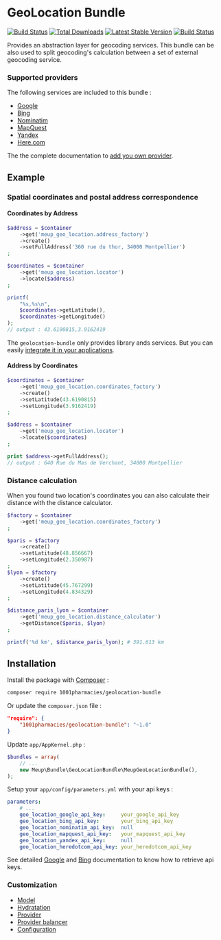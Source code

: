 GeoLocation Bundle
==================

[![Build Status](https://secure.travis-ci.org/1001Pharmacies/geolocation-bundle.svg?branch=master)](http://travis-ci.org/1001Pharmacies/geolocation-bundle) [![Total Downloads](https://poser.pugx.org/1001Pharmacies/geolocation-bundle/downloads.png)](https://packagist.org/packages/1001Pharmacies/geolocation-bundle) [![Latest Stable Version](https://poser.pugx.org/1001Pharmacies/geolocation-bundle/v/stable.png)](https://packagist.org/packages/1001Pharmacies/geolocation-bundle) [![Build Status](https://status.continuousphp.com/git-hub/continuousphp/geolocation-bundle?token=50e6eaa2-a0b0-473a-b568-226de66a5bfa&branch=master)](https://continuousphp.com/git-hub/continuousphp/geolocation-bundle)

Provides an abstraction layer for geocoding services. This bundle can be also used to split geocoding's calculation between a set of external geocoding service.

### Supported providers

The following services are included to this bundle :

*  [Google](Resources/doc/provider/google.md)
*  [Bing](Resources/doc/provider/bing.md)
*  [Nominatim](Resources/doc/provider/nominatim.md)
*  [MapQuest](Resources/doc/provider/mapquest.md)
*  [Yandex](Resources/doc/provider/yandex.md)
*  [Here.com](Resources/doc/provider/heredotcom.md)

The the complete documentation to [add you own provider](Resources/doc/custom-provider.md).

Example
-------

### Spatial coordinates and postal address correspondence

#### Coordinates by Address

```php
$address = $container
    ->get('meup_geo_location.address_factory')
    ->create()
    ->setFullAddress('360 rue du thor, 34000 Montpellier')
;

$coordinates = $container
    ->get('meup_geo_location.locator')
    ->locate($address)
;

printf(
    "%s,%s\n",
    $coordinates->getLatitude(),
    $coordinates->getLongitude()
);
// output : 43.6190815,3.9162419
```

The `geolocation-bundle` only provides library ands services. But you can easily [integrate it in your applications](Resources/doc/example.md).

#### Address by Coordinates

```php
$coordinates = $container
    ->get('meup_geo_location.coordinates_factory')
    ->create()
    ->setLatitude(43.6190815)
    ->setLongitude(3.9162419)
;

$address = $container
    ->get('meup_geo_location.locator')
    ->locate($coordinates)
;

print $address->getFullAddress();
// output : 640 Rue du Mas de Verchant, 34000 Montpellier
```

### Distance calculation

When you found two location's coordinates you can also calculate their distance with the distance calculator.

```php
$factory = $container
    ->get('meup_geo_location.coordinates_factory')
;

$paris = $factory
    ->create()
    ->setLatitude(48.856667)
    ->setLongitude(2.350987)
;
$lyon = $factory
    ->create()
    ->setLatitude(45.767299)
    ->setLongitude(4.834329)
;

$distance_paris_lyon = $container
    ->get('meup_geo_location.distance_calculator')
    ->getDistance($paris, $lyon)
;

printf('%d km', $distance_paris_lyon); # 391.613 km
```

Installation
------------

Install the package with [Composer](http://getcomposer.org/) :

```bash
composer require 1001pharmacies/geolocation-bundle
```

Or update the `composer.json` file :

```json
"require": {
    "1001pharmacies/geolocation-bundle": "~1.0"
}
```

Update `app/AppKernel.php` :

```php
$bundles = array(
    // ...
    new Meup\Bundle\GeoLocationBundle\MeupGeoLocationBundle(),
);
```

Setup your `app/config/parameters.yml` with your api keys :

```yaml
parameters:
    # ...
    geo_location_google_api_key:     your_google_api_key
    geo_location_bing_api_key:       your_bing_api_key
    geo_location_nominatim_api_key:  null
    geo_location_mapquest_api_key:   your_mapquest_api_key
    geo_location_yandex_api_key:     null
    geo_location_heredotcom_api_key: your_heredotcom_api_key
```

See detailed [Google](Resources/doc/provider/google.md#create-an-api-key) and [Bing](Resources/doc/provider/bing.md#create-an-api-key) documentation to know how to retrieve api keys.

### Customization

*  [Model](Resources/doc/custom-model.md)
*  [Hydratation](Resources/doc/custom-hydrator.md)
*  [Provider](Resources/doc/custom-provider.md)
*  [Provider balancer](Resources/doc/custom-balancer.md)
*  [Configuration](Resources/doc/configuration.md)
